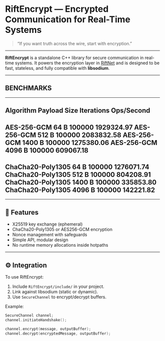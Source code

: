 # RiftEncrypt — Encrypted Communication for Real-Time Systems

> “If you want truth across the wire, start with encryption.”

---

**RiftEncrypt** is a standalone C++ library for secure communication in real-time systems. It powers the encryption layer in [RiftNet](https://github.com/TheToastiest/RiftNet) and is designed to be fast, stateless, and fully compatible with **libsodium**.

---
## BENCHMARKS

--------------------------------------------------------------------------------
Algorithm                Payload Size   Iterations     Ops/Second
--------------------------------------------------------------------------------
AES-256-GCM              64 B           100000         1929324.97
AES-256-GCM              512 B          100000         2083832.58
AES-256-GCM              1400 B         100000         1275380.06
AES-256-GCM              4096 B         100000         609067.18
--------------------------------------------------------------------------------
ChaCha20-Poly1305        64 B           100000         1276071.74
ChaCha20-Poly1305        512 B          100000         804208.91
ChaCha20-Poly1305        1400 B         100000         335853.80
ChaCha20-Poly1305        4096 B         100000         142221.82
--------------------------------------------------------------------------------

---

## 🔑 Features

- X25519 key exchange (ephemeral)
- ChaCha20-Poly1305 or AES256-GCM encryption
- Nonce management with safeguards
- Simple API, modular design
- No runtime memory allocations inside hotpaths

---

## ⚙️ Integration

To use RiftEncrypt:

1. Include `RiftEncrypt/include/` in your project.
2. Link against libsodium (static or dynamic).
3. Use `SecureChannel` to encrypt/decrypt buffers.

Example:
```cpp
SecureChannel channel;
channel.initiateHandshake();

channel.encrypt(message, outputBuffer);
channel.decrypt(encryptedMessage, outputBuffer);
